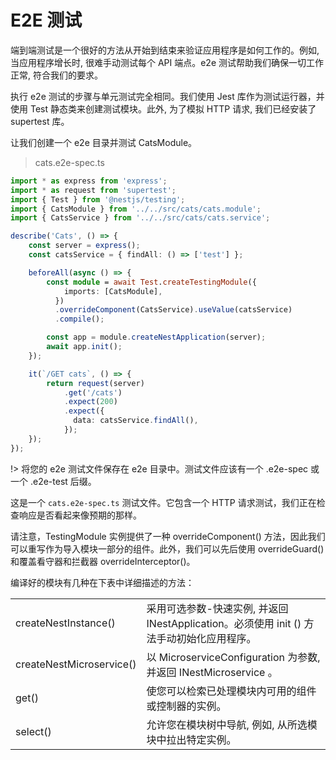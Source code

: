 # E2E 测试

端到端测试是一个很好的方法从开始到结束来验证应用程序是如何工作的。例如, 当应用程序增长时, 很难手动测试每个 API 端点。e2e 测试帮助我们确保一切工作正常, 符合我们的要求。

执行 e2e 测试的步骤与单元测试完全相同。我们使用 Jest 库作为测试运行器，并使用 Test 静态类来创建测试模块。此外, 为了模拟 HTTP 请求, 我们已经安装了 supertest 库。

让我们创建一个 e2e 目录并测试 CatsModule。

> cats.e2e-spec.ts

```typescript
import * as express from 'express';
import * as request from 'supertest';
import { Test } from '@nestjs/testing';
import { CatsModule } from '../../src/cats/cats.module';
import { CatsService } from '../../src/cats/cats.service';

describe('Cats', () => {
    const server = express();
    const catsService = { findAll: () => ['test'] };

    beforeAll(async () => {
        const module = await Test.createTestingModule({
            imports: [CatsModule],
          })
          .overrideComponent(CatsService).useValue(catsService)
          .compile();

        const app = module.createNestApplication(server);
        await app.init();
    });

    it(`/GET cats`, () => {
        return request(server)
            .get('/cats')
            .expect(200)
            .expect({
              data: catsService.findAll(),
            });
    });
});
```

!> 将您的 e2e 测试文件保存在 e2e 目录中。测试文件应该有一个 .e2e-spec 或一个 .e2e-test 后缀。

这是一个 `cats.e2e-spec.ts` 测试文件。它包含一个 HTTP 请求测试，我们正在检查响应是否看起来像预期的那样。

请注意，TestingModule 实例提供了一种 overrideComponent() 方法，因此我们可以重写作为导入模块一部分的组件。此外，我们可以先后使用 overrideGuard() 和覆盖看守器和拦截器 overrideInterceptor()。

编译好的模块有几种在下表中详细描述的方法：

| | |
| --------   | ----- | 
| createNestInstance() | 采用可选参数-快速实例, 并返回 INestApplication。必须使用 init () 方法手动初始化应用程序。 |
| createNestMicroservice() | 以 MicroserviceConfiguration 为参数, 并返回 INestMicroservice 。  |
| get() | 使您可以检索已处理模块内可用的组件或控制器的实例。 |
| select() | 允许您在模块树中导航, 例如, 从所选模块中拉出特定实例。 |